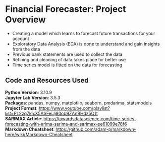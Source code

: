 # Financial Forecaster: Project Overview
* Creating a model which learns to forecast future transactions for your account
* Exploratory Data Analysis (EDA) is done to understand and gain insights from the data
* Previous bank statements are used to collect the data
* Refining and cleaning of data takes place for better use
* Time series model is fitted on the data for forecasting

## Code and Resources Used
**Python Version**: 3.10.9  
**Jupyter Lab Version**: 3.5.3  
**Packages**: pandas, numpy, matplotlib, seaborn, pmdarima, statsmodels    
**Project Format**: https://www.youtube.com/playlist?list=PL2zq7klxX5ASFejJj80ob9ZAnBHdz5O1t  
**SARIMAX Article**: https://towardsdatascience.com/time-series-forecasting-with-arima-sarima-and-sarimax-ee61099e78f6  
**Markdown Cheatsheet**: https://github.com/adam-p/markdown-here/wiki/Markdown-Cheatsheet  
